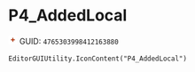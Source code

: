 # P4_AddedLocal
![](/img/P4_AddedLocal.png)
GUID: `4765303998412163880`
```
EditorGUIUtility.IconContent("P4_AddedLocal")
```
